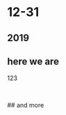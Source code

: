 <h1>12-31</h1>
<h2>2019</h2>
<h2 id="here-we-are">here we are</h2>
<p>123</p><p><br></p><p>## and more</p><p><br></p>